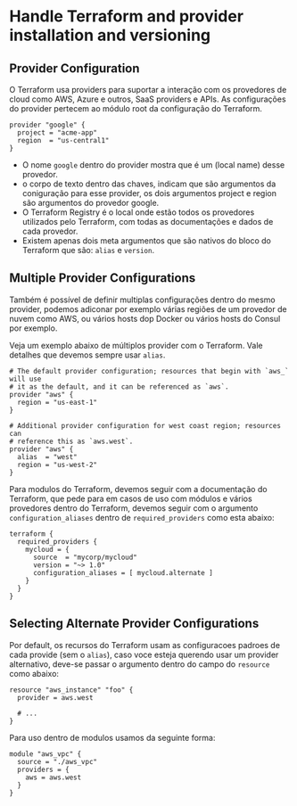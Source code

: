 # Handle Terraform and provider installation and versioning

##  Provider Configuration
O Terraform usa providers para suportar a interação com os provedores de cloud como AWS, Azure e outros, SaaS providers e APIs. As configurações do provider pertecem ao módulo root da configuração do Terraform.

```hcl
provider "google" {
  project = "acme-app"
  region  = "us-central1"
}
```

- O nome `google` dentro do provider mostra que é um (local name) desse provedor.
- o corpo de texto dentro das chaves, indicam que são argumentos da coniguração para esse provider, os dois argumentos project e region são argumentos do provedor google.
- O Terraform Registry é o local onde estão todos os provedores utilizados pelo Terraform, com todas as documentações e dados de cada provedor.
- Existem apenas dois meta argumentos que são nativos do bloco do Terraform que são: `alias` e `version`.

## Multiple Provider Configurations
Também é possível de definir multiplas configurações dentro do mesmo provider, podemos adiconar por exemplo várias regiões de um provedor de nuvem como AWS, ou vários hosts dop Docker ou vários hosts do Consul por exemplo.

Veja um exemplo abaixo de múltiplos provider com o Terraform. Vale detalhes que  devemos sempre usar `alias`.

```hcl
# The default provider configuration; resources that begin with `aws_` will use
# it as the default, and it can be referenced as `aws`.
provider "aws" {
  region = "us-east-1"
}

# Additional provider configuration for west coast region; resources can
# reference this as `aws.west`.
provider "aws" {
  alias  = "west"
  region = "us-west-2"
}
```

Para modulos do Terraform, devemos seguir com a documentação do Terraform, que pede para em casos de uso com módulos e vários provedores dentro do Terraform, devemos seguir com o argumento `configuration_aliases` dentro de `required_providers` como esta abaixo:

```hcl
terraform {
  required_providers {
    mycloud = {
      source  = "mycorp/mycloud"
      version = "~> 1.0"
      configuration_aliases = [ mycloud.alternate ]
    }
  }
}
```
## Selecting Alternate Provider Configurations
Por default, os recursos do Terraform usam as configuracoes padroes de cada provide (sem o `alias`), caso voce esteja querendo usar um provider alternativo, deve-se passar o argumento dentro do campo do `resource` como abaixo:

```hcl
resource "aws_instance" "foo" {
  provider = aws.west

  # ...
}
```

Para uso dentro de modulos usamos da seguinte forma:

```hcl
module "aws_vpc" {
  source = "./aws_vpc"
  providers = {
    aws = aws.west
  }
}
```